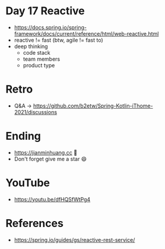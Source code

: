 # Day 17 Reactive
* https://docs.spring.io/spring-framework/docs/current/reference/html/web-reactive.html
* reactive != fast (btw, agile != fast to)
* deep thinking
  * code stack
  * team members
  * product type

# Retro
* Q&A -> https://github.com/b2etw/Spring-Kotlin-iThome-2021/discussions

# Ending
* https://jianminhuang.cc 🌈
* Don't forget give me a star 😄

# YouTube
* https://youtu.be/dfHQSfWtPg4

# References
* https://spring.io/guides/gs/reactive-rest-service/
